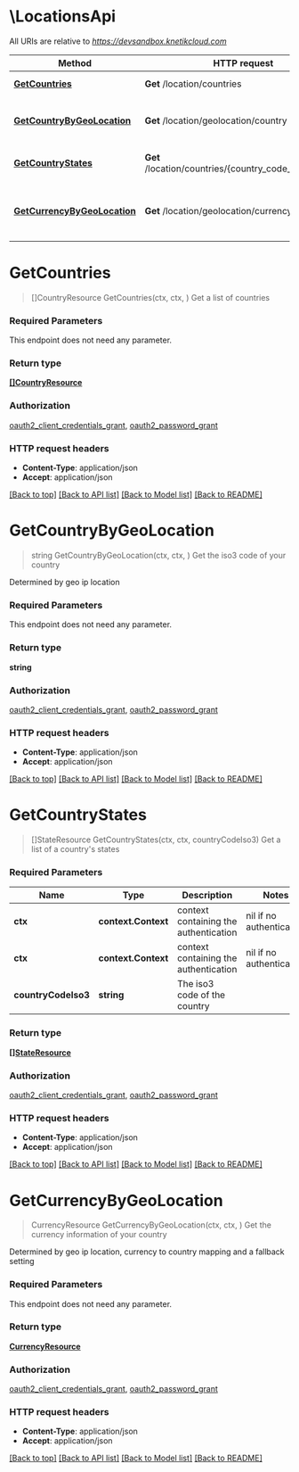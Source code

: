# \LocationsApi

All URIs are relative to *https://devsandbox.knetikcloud.com*

Method | HTTP request | Description
------------- | ------------- | -------------
[**GetCountries**](LocationsApi.md#GetCountries) | **Get** /location/countries | Get a list of countries
[**GetCountryByGeoLocation**](LocationsApi.md#GetCountryByGeoLocation) | **Get** /location/geolocation/country | Get the iso3 code of your country
[**GetCountryStates**](LocationsApi.md#GetCountryStates) | **Get** /location/countries/{country_code_iso3}/states | Get a list of a country&#39;s states
[**GetCurrencyByGeoLocation**](LocationsApi.md#GetCurrencyByGeoLocation) | **Get** /location/geolocation/currency | Get the currency information of your country


# **GetCountries**
> []CountryResource GetCountries(ctx, ctx, )
Get a list of countries

### Required Parameters
This endpoint does not need any parameter.

### Return type

[**[]CountryResource**](CountryResource.md)

### Authorization

[oauth2_client_credentials_grant](../README.md#oauth2_client_credentials_grant), [oauth2_password_grant](../README.md#oauth2_password_grant)

### HTTP request headers

 - **Content-Type**: application/json
 - **Accept**: application/json

[[Back to top]](#) [[Back to API list]](../README.md#documentation-for-api-endpoints) [[Back to Model list]](../README.md#documentation-for-models) [[Back to README]](../README.md)

# **GetCountryByGeoLocation**
> string GetCountryByGeoLocation(ctx, ctx, )
Get the iso3 code of your country

Determined by geo ip location

### Required Parameters
This endpoint does not need any parameter.

### Return type

**string**

### Authorization

[oauth2_client_credentials_grant](../README.md#oauth2_client_credentials_grant), [oauth2_password_grant](../README.md#oauth2_password_grant)

### HTTP request headers

 - **Content-Type**: application/json
 - **Accept**: application/json

[[Back to top]](#) [[Back to API list]](../README.md#documentation-for-api-endpoints) [[Back to Model list]](../README.md#documentation-for-models) [[Back to README]](../README.md)

# **GetCountryStates**
> []StateResource GetCountryStates(ctx, ctx, countryCodeIso3)
Get a list of a country's states

### Required Parameters

Name | Type | Description  | Notes
------------- | ------------- | ------------- | -------------
 **ctx** | **context.Context** | context containing the authentication | nil if no authentication
 **ctx** | **context.Context** | context containing the authentication | nil if no authentication
  **countryCodeIso3** | **string**| The iso3 code of the country | 

### Return type

[**[]StateResource**](StateResource.md)

### Authorization

[oauth2_client_credentials_grant](../README.md#oauth2_client_credentials_grant), [oauth2_password_grant](../README.md#oauth2_password_grant)

### HTTP request headers

 - **Content-Type**: application/json
 - **Accept**: application/json

[[Back to top]](#) [[Back to API list]](../README.md#documentation-for-api-endpoints) [[Back to Model list]](../README.md#documentation-for-models) [[Back to README]](../README.md)

# **GetCurrencyByGeoLocation**
> CurrencyResource GetCurrencyByGeoLocation(ctx, ctx, )
Get the currency information of your country

Determined by geo ip location, currency to country mapping and a fallback setting

### Required Parameters
This endpoint does not need any parameter.

### Return type

[**CurrencyResource**](CurrencyResource.md)

### Authorization

[oauth2_client_credentials_grant](../README.md#oauth2_client_credentials_grant), [oauth2_password_grant](../README.md#oauth2_password_grant)

### HTTP request headers

 - **Content-Type**: application/json
 - **Accept**: application/json

[[Back to top]](#) [[Back to API list]](../README.md#documentation-for-api-endpoints) [[Back to Model list]](../README.md#documentation-for-models) [[Back to README]](../README.md)

